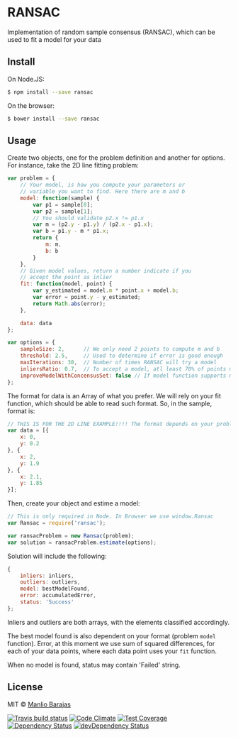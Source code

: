 # RANSAC

Implementation of random sample consensus (RANSAC), which can be used to fit a model for your data

## Install

On Node.JS:

```sh
$ npm install --save ransac
```

On the browser:

```sh
$ bower install --save ransac
```
## Usage

Create two objects, one for the problem definition and another for options. For instance, take the 2D line fitting problem:

```javascript
var problem = {
    // Your model, is how you compute your parameters or
    // variable you want to find. Here there are m and b
    model: function(sample) {
        var p1 = sample[0];
        var p2 = sample[1];
        // You should validate p2.x != p1.x
        var m = (p2.y - p1.y) / (p2.x - p1.x);
        var b = p1.y - m * p1.x;
        return {
            m: m,
            b: b
        }
    },
    // Given model values, return a number indicate if you
    // accept the point as inlier
    fit: function(model, point) {
        var y_estimated = model.m * point.x + model.b;
        var error = point.y - y_estimated;
        return Math.abs(error);
    },

    data: data
};

var options = {
    sampleSize: 2,      // We only need 2 points to compute m and b
    threshold: 2.5,     // Used to determine if error is good enough
    maxIterations: 30,  // Number of times RANSAC will try a model
    inliersRatio: 0.7,  // To accept a model, atl least 70% of points must fit
    improveModelWithConcensusSet: false // If model function supports more than sampleSize points, set this true to improve accepted models
};

```

The format for data is an Array of what you prefer. We will rely on your fit function, which should be able to read such format. So, in the sample, format is:

```javascript
// THIS IS FOR THE 2D LINE EXAMPLE!!!! The format depends on your problem
var data = [{
    x: 0,
    y: 0.2
}, {
	x: 2,
	y: 1.9
}, {
	x: 2.1,
	y: 1.85
}];
```

Then, create your object and estime a model:


```javascript
// This is only required in Node. In Browser we use window.Ransac
var Ransac = require('ransac');

var ransacProblem = new Ransac(problem);
var solution = ransacProblem.estimate(options);
```

Solution will include the following:
```javascript
{
    inliers: inliers,
    outliers: outliers,
    model: bestModelFound,
    error: accumulatedError,
    status: 'Success'
};
```

Inliers and outliers are both arrays, with the elements classified accordingly.

The best model found is also dependent on your format (problem `model` function). Error, at this moment we use sum of squared differences, for each of your data points, where each data point uses your `fit` function.

When no model is found, status may contain 'Failed' string.

## License

MIT © [Manlio Barajas](https://www.linkedin.com/in/manlito)

[![Travis build status](http://img.shields.io/travis/manlito/ransac.svg?style=flat)](https://travis-ci.org/manlito/ransac)
[![Code Climate](https://codeclimate.com/github/manlito/ransac/badges/gpa.svg)](https://codeclimate.com/github/manlito/ransac)
[![Test Coverage](https://codeclimate.com/github/manlito/ransac/badges/coverage.svg)](https://codeclimate.com/github/manlito/ransac)
[![Dependency Status](https://david-dm.org/manlito/ransac.svg)](https://david-dm.org/manlito/ransac)
[![devDependency Status](https://david-dm.org/manlito/ransac/dev-status.svg)](https://david-dm.org/manlito/ransac#info=devDependencies)
